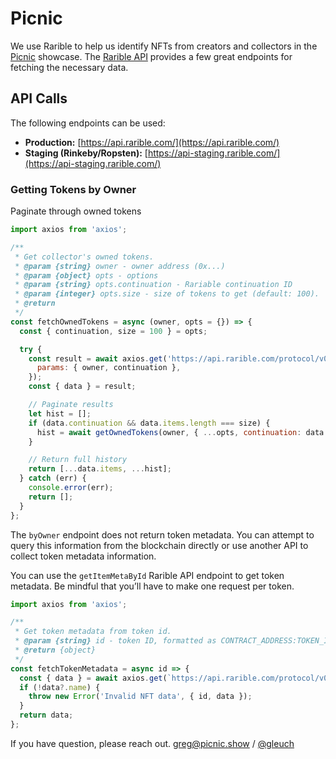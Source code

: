 # Picnic

We use Rarible to help us identify NFTs from creators and collectors in the [Picnic](https://picnic.show) showcase. The [Rarible API](https://api-reference.rarible.com) provides a few great endpoints for fetching the necessary data.

## API Calls

The following endpoints can be used:

* **Production:** [https://api.rarible.com/](https://api.rarible.com/)
* **Staging \(Rinkeby/Ropsten\):** [https://api-staging.rarible.com/](https://api-staging.rarible.com/)

### Getting Tokens by Owner

Paginate through owned tokens

```javascript
import axios from 'axios';

/**
 * Get collector's owned tokens.
 * @param {string} owner - owner address (0x...)
 * @param {object} opts - options
 * @param {string} opts.continuation - Rariable continuation ID
 * @param {integer} opts.size - size of tokens to get (default: 100).
 * @return 
 */
const fetchOwnedTokens = async (owner, opts = {}) => {
  const { continuation, size = 100 } = opts;

  try {
    const result = await axios.get('https://api.rarible.com/protocol/v0.1/ethereum/nft/items/byOwner', {
      params: { owner, continuation },
    });
    const { data } = result;

    // Paginate results
    let hist = [];
    if (data.continuation && data.items.length === size) {
      hist = await getOwnedTokens(owner, { ...opts, continuation: data.continuation });
    }

    // Return full history
    return [...data.items, ...hist];
  } catch (err) {
    console.error(err);
    return [];
  }
};
```

The `byOwner` endpoint does not return token metadata. You can attempt to query this information from the blockchain directly or use another API to collect token metadata information.

You can use the `getItemMetaById` Rarible API endpoint to get token metadata. Be mindful that you’ll have to make one request per token.

```javascript
import axios from 'axios';

/**
 * Get token metadata from token id.
 * @param {string} id - token ID, formatted as CONTRACT_ADDRESS:TOKEN_ID (e.g. 0x1:1001)
 * @return {object}
 */
const fetchTokenMetadata = async id => {
  const { data } = await axios.get(`https://api.rarible.com/protocol/v0.1/ethereum/nft/items/${id}/meta`);
  if (!data?.name) {
    throw new Error('Invalid NFT data', { id, data });
  }
  return data;
};
```

If you have question, please reach out. greg@picnic.show / [@gleuch](https://twitter.com/gleuch)

